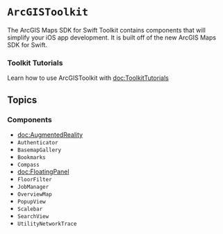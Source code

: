 # ``ArcGISToolkit``

The ArcGIS Maps SDK for Swift Toolkit contains components that will simplify your iOS app development. It is built off of the new ArcGIS Maps SDK for Swift.

### Toolkit Tutorials

Learn how to use ArcGISToolkit with <doc:ToolkitTutorials>

## Topics

### Components

- <doc:AugmentedReality>
- ``Authenticator``
- ``BasemapGallery``
- ``Bookmarks``
- ``Compass``
- <doc:FloatingPanel>
- ``FloorFilter``
- ``JobManager``
- ``OverviewMap``
- ``PopupView``
- ``Scalebar``
- ``SearchView``
- ``UtilityNetworkTrace``
